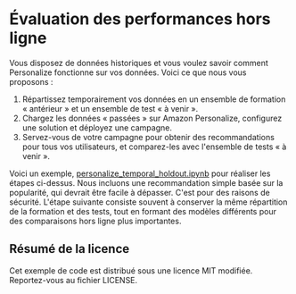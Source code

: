 Évaluation des performances hors ligne
===

Vous disposez de données historiques et vous voulez savoir comment Personalize fonctionne sur vos données. Voici ce que nous vous proposons :

1. Répartissez temporairement vos données en un ensemble de formation « antérieur » et un ensemble de test « à venir ».
2. Chargez les données « passées » sur Amazon Personalize, configurez une solution et déployez une campagne.
3. Servez-vous de votre campagne pour obtenir des recommandations pour tous vos utilisateurs, et comparez-les avec l'ensemble de tests « à venir ».

Voici un exemple, [personalize_temporal_holdout.ipynb](personalize_temporal_holdout.ipynb/) pour réaliser les étapes ci-dessus. Nous incluons une recommandation simple basée sur la popularité, qui devrait être facile à dépasser. C'est pour des raisons de sécurité. L'étape suivante consiste souvent à conserver la même répartition de la formation et des tests, tout en formant des modèles différents pour des comparaisons hors ligne plus importantes.

## Résumé de la licence

Cet exemple de code est distribué sous une licence MIT modifiée. Reportez-vous au fichier LICENSE.
